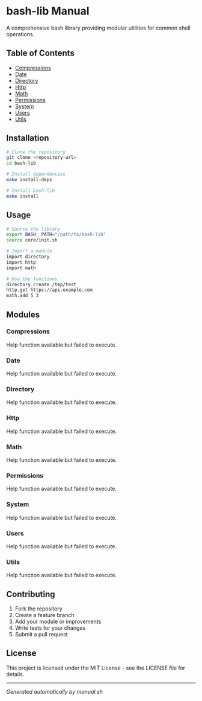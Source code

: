 # bash-lib Manual

A comprehensive bash library providing modular utilities for common shell operations.

## Table of Contents

- [Compressions](#compressions)
- [Date](#date)
- [Directory](#directory)
- [Http](#http)
- [Math](#math)
- [Permissions](#permissions)
- [System](#system)
- [Users](#users)
- [Utils](#utils)

## Installation

```bash
# Clone the repository
git clone <repository-url>
cd bash-lib

# Install dependencies
make install-deps

# Install bash-lib
make install
```

## Usage

```bash
# Source the library
export BASH__PATH="/path/to/bash-lib"
source core/init.sh

# Import a module
import directory
import http
import math

# Use the functions
directory.create /tmp/test
http.get https://api.example.com
math.add 5 3
```

## Modules

### Compressions

Help function available but failed to execute.

### Date

Help function available but failed to execute.

### Directory

Help function available but failed to execute.

### Http

Help function available but failed to execute.

### Math

Help function available but failed to execute.

### Permissions

Help function available but failed to execute.

### System

Help function available but failed to execute.

### Users

Help function available but failed to execute.

### Utils

Help function available but failed to execute.


## Contributing

1. Fork the repository
2. Create a feature branch
3. Add your module or improvements
4. Write tests for your changes
5. Submit a pull request

## License

This project is licensed under the MIT License - see the LICENSE file for details.

---

*Generated automatically by manual.sh*
